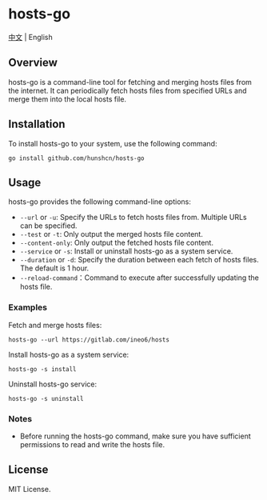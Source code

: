 # hosts-go

[中文](README.md) | English

## Overview

hosts-go is a command-line tool for fetching and merging hosts files from the internet. It can periodically fetch hosts files from specified URLs and merge them into the local hosts file.

## Installation

To install hosts-go to your system, use the following command:

```
go install github.com/hunshcn/hosts-go
```

## Usage

hosts-go provides the following command-line options:

- `--url` or `-u`: Specify the URLs to fetch hosts files from. Multiple URLs can be specified.
- `--test` or `-t`: Only output the merged hosts file content.
- `--content-only`: Only output the fetched hosts file content.
- `--service` or `-s`: Install or uninstall hosts-go as a system service.
- `--duration` or `-d`: Specify the duration between each fetch of hosts files. The default is 1 hour.
- `--reload-command`：Command to execute after successfully updating the hosts file.

### Examples

Fetch and merge hosts files:

```
hosts-go --url https://gitlab.com/ineo6/hosts
```

Install hosts-go as a system service:

```
hosts-go -s install
```

Uninstall hosts-go service:

```
hosts-go -s uninstall
```

### Notes

- Before running the hosts-go command, make sure you have sufficient permissions to read and write the hosts file.

## License

MIT License.